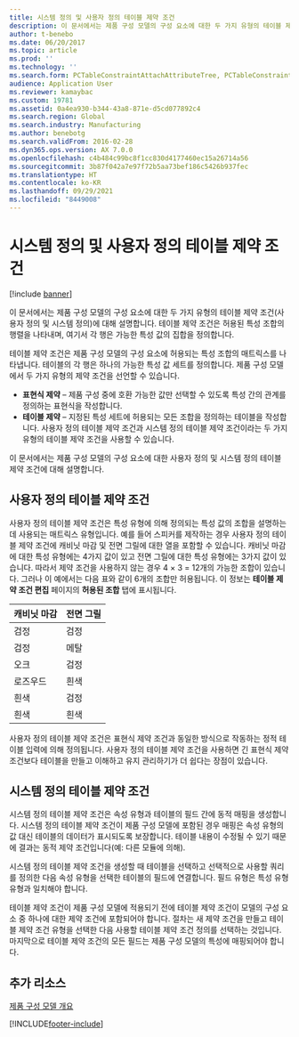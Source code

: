 ```yaml
---
title: 시스템 정의 및 사용자 정의 테이블 제약 조건
description: 이 문서에서는 제품 구성 모델의 구성 요소에 대한 두 가지 유형의 테이블 제약 조건(사용자 정의 및 시스템 정의)에 대해 설명합니다. 테이블 제약 조건은 허용된 특성 조합의 행렬을 나타내며, 여기서 각 행은 가능한 특성 값의 집합을 정의합니다.
author: t-benebo
ms.date: 06/20/2017
ms.topic: article
ms.prod: ''
ms.technology: ''
ms.search.form: PCTableConstraintAttachAttributeTree, PCTableConstraintColumnSystem, PCTableConstraintContentUserDef, PCTableConstraintDefinition, PCTableConstraintWizard
audience: Application User
ms.reviewer: kamaybac
ms.custom: 19781
ms.assetid: 0a4ea930-b344-43a8-871e-d5cd077892c4
ms.search.region: Global
ms.search.industry: Manufacturing
ms.author: benebotg
ms.search.validFrom: 2016-02-28
ms.dyn365.ops.version: AX 7.0.0
ms.openlocfilehash: c4b484c99bc8f1cc830d4177460ec15a26714a56
ms.sourcegitcommit: 3b87f042a7e97f72b5aa73bef186c5426b937fec
ms.translationtype: HT
ms.contentlocale: ko-KR
ms.lasthandoff: 09/29/2021
ms.locfileid: "8449008"
---
```

# <a name="system-defined-and-user-defined-table-constraints"></a>시스템 정의 및 사용자 정의 테이블 제약 조건

[!include [banner](../includes/banner.md)]

이 문서에서는 제품 구성 모델의 구성 요소에 대한 두 가지 유형의 테이블 제약 조건(사용자 정의 및 시스템 정의)에 대해 설명합니다. 테이블 제약 조건은 허용된 특성 조합의 행렬을 나타내며, 여기서 각 행은 가능한 특성 값의 집합을 정의합니다.

테이블 제약 조건은 제품 구성 모델의 구성 요소에 허용되는 특성 조합의 매트릭스를 나타냅니다. 테이블의 각 행은 하나의 가능한 특성 값 세트를 정의합니다. 제품 구성 모델에서 두 가지 유형의 제약 조건을 선언할 수 있습니다.

-   **표현식 제약** – 제품 구성 중에 호환 가능한 값만 선택할 수 있도록 특성 간의 관계를 정의하는 표현식을 작성합니다.
-   **테이블 제약** – 지정된 특성 세트에 허용되는 모든 조합을 정의하는 테이블을 작성합니다. 사용자 정의 테이블 제약 조건과 시스템 정의 테이블 제약 조건이라는 두 가지 유형의 테이블 제약 조건을 사용할 수 있습니다.

이 문서에서는 제품 구성 모델의 구성 요소에 대한 사용자 정의 및 시스템 정의 테이블 제약 조건에 대해 설명합니다.

## <a name="user-defined-table-constraints"></a>사용자 정의 테이블 제약 조건
사용자 정의 테이블 제약 조건은 특성 유형에 의해 정의되는 특성 값의 조합을 설명하는 데 사용되는 매트릭스 유형입니다. 예를 들어 스피커를 제작하는 경우 사용자 정의 테이블 제약 조건에 캐비닛 마감 및 전면 그릴에 대한 열을 포함할 수 있습니다. 캐비닛 마감에 대한 특성 유형에는 4가지 값이 있고 전면 그릴에 대한 특성 유형에는 3가지 값이 있습니다. 따라서 제약 조건을 사용하지 않는 경우 4 × 3 = 12개의 가능한 조합이 있습니다. 그러나 이 예에서는 다음 표와 같이 6개의 조합만 허용됩니다. 이 정보는 **테이블 제약 조건 편집** 페이지의 **허용된 조합** 탭에 표시됩니다.

| 캐비닛 마감 | 전면 그릴 |
|----------------|-------------|
| 검정          | 검정       |
| 검정          | 메탈       |
| 오크            | 검정       |
| 로즈우드       | 흰색       |
| 흰색          | 검정       |
| 흰색          | 흰색       |

사용자 정의 테이블 제약 조건은 표현식 제약 조건과 동일한 방식으로 작동하는 정적 테이블 입력에 의해 정의됩니다. 사용자 정의 테이블 제약 조건을 사용하면 긴 표현식 제약 조건보다 테이블을 만들고 이해하고 유지 관리하기가 더 쉽다는 장점이 있습니다.

## <a name="system-defined-table-constraints"></a>시스템 정의 테이블 제약 조건
시스템 정의 테이블 제약 조건은 속성 유형과 테이블의 필드 간에 동적 매핑을 생성합니다. 시스템 정의 테이블 제약 조건이 제품 구성 모델에 포함된 경우 매핑은 속성 유형의 값 대신 테이블의 데이터가 표시되도록 보장합니다. 테이블 내용이 수정될 수 있기 때문에 결과는 동적 제약 조건입니다(예: 다른 모듈에 의해).  

시스템 정의 테이블 제약 조건을 생성할 때 테이블을 선택하고 선택적으로 사용할 쿼리를 정의한 다음 속성 유형을 선택한 테이블의 필드에 연결합니다. 필드 유형은 특성 유형 유형과 일치해야 합니다.  

테이블 제약 조건이 제품 구성 모델에 적용되기 전에 테이블 제약 조건이 모델의 구성 요소 중 하나에 대한 제약 조건에 포함되어야 합니다. 절차는 새 제약 조건을 만들고 테이블 제약 조건 유형을 선택한 다음 사용할 테이블 제약 조건 정의를 선택하는 것입니다. 마지막으로 테이블 제약 조건의 모든 필드는 제품 구성 모델의 특성에 매핑되어야 합니다.

## <a name="additional-resources"></a>추가 리소스

[제품 구성 모델 개요](product-configuration-models.md)





[!INCLUDE[footer-include](../../includes/footer-banner.md)]